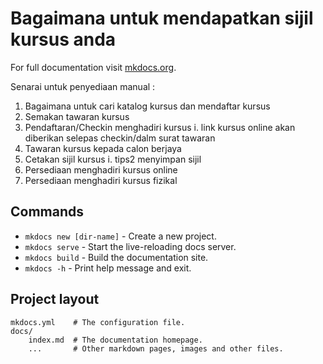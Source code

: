# Bagaimana untuk mendapatkan sijil kursus anda

For full documentation visit [mkdocs.org](https://www.mkdocs.org).

Senarai untuk penyediaan manual : 

1. Bagaimana untuk cari katalog kursus dan mendaftar kursus
2. Semakan tawaran kursus
3. Pendaftaran/Checkin menghadiri kursus
    i. link kursus online akan diberikan selepas checkin/dalm surat tawaran
4. Tawaran kursus kepada calon berjaya
5. Cetakan sijil kursus
    i. tips2 menyimpan sijil 
6. Persediaan menghadiri kursus online
7. Persediaan menghadiri kursus fizikal


## Commands

* `mkdocs new [dir-name]` - Create a new project.
* `mkdocs serve` - Start the live-reloading docs server.
* `mkdocs build` - Build the documentation site.
* `mkdocs -h` - Print help message and exit.

## Project layout

    mkdocs.yml    # The configuration file.
    docs/
        index.md  # The documentation homepage.
        ...       # Other markdown pages, images and other files.

